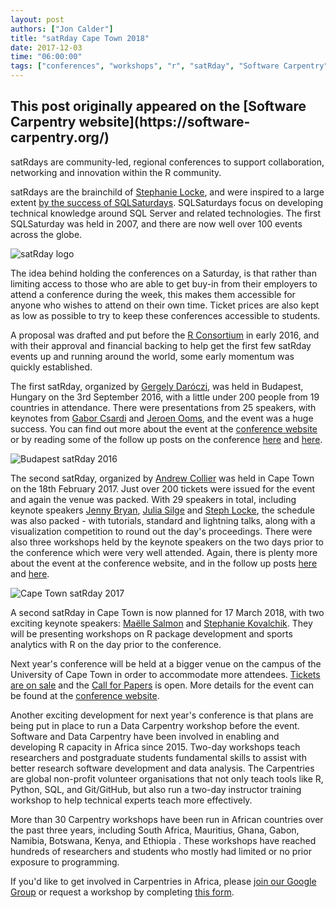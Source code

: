 ```yaml
---
layout: post
authors: ["Jon Calder"]
title: "satRday Cape Town 2018"
date: 2017-12-03
time: "06:00:00"
tags: ["conferences", "workshops", "r", "satRday", "Software Carpentry"]
---
```


<h2>This post originally appeared on the [Software Carpentry website](https://software-carpentry.org/)</h2>

satRdays are community-led, regional conferences to support collaboration, networking and innovation within the R community.

satRdays are the brainchild of [Stephanie Locke](https://twitter.com/stefflocke), and were inspired to a large extent [by the success of SQLSaturdays](https://itsalocke.com/blog/sqlsaturdays-but-for-r/). SQLSaturdays focus on developing technical knowledge around SQL Server and related technologies. The first SQLSaturday was held in 2007, and there are now well over 100 events across the globe.

![satRday logo](/files/2017/12/satrday-logo.png "satRday logo")

The idea behind holding the conferences on a Saturday, is that rather than limiting access to those who are able to get buy-in from their employers to attend a conference during the week, this makes them accessible for anyone who wishes to attend on their own time. Ticket prices are also kept as low as possible to try to keep these conferences accessible to students.

A proposal was drafted and put before the [R Consortium](https://www.r-consortium.org/) in early 2016, and with their approval and financial backing to help get the first few satRday events up and running around the world, some early momentum was quickly established.

The first satRday, organized by [Gergely Daróczi](https://twitter.com/daroczig), was held in Budapest, Hungary on the 3rd September 2016, with a little under 200 people from 19 countries in attendance. There were presentations from 25 speakers, with keynotes from [Gabor Csardi](https://twitter.com/GaborCsardi) and [Jeroen Ooms](https://twitter.com/opencpu), and the event was a huge success. You can find out more about the event at the [conference website](http://budapest.satrdays.org/) or by reading some of the follow up posts on the conference [here](http://blog.rapporter.net/2016/09/the-start-of-satrdays.html) and [here](https://tomaztsql.wordpress.com/2016/09/06/sharing-thoughts-on-satrdays-r-conference-budapest-2016-satrdays/).

![Budapest satRday 2016](/files/2017/12/budapest-satrday-2016.jpg "Budapest satRday 2016")

The second satRday, organized by [Andrew Collier](https://twitter.com/DataWookie) was held in Cape Town on the 18th February 2017. Just over 200 tickets were issued for the event and again the venue was packed. With 29 speakers in total, including keynote speakers [Jenny Bryan](https://twitter.com/JennyBryan), [Julia Silge](https://twitter.com/juliasilge) and [Steph Locke](https://twitter.com/stefflocke), the schedule was also packed - with tutorials, standard and lightning talks, along with a visualization competition to round out the day's proceedings.
There were also three workshops held by the keynote speakers on the two days prior to the conference which were very well attended. Again, there is plenty more about the event at the conference website, and in the follow up posts [here](http://joncalder.co.za/2017-03-13-satrday-cape-town/) and [here](http://blog.eighty20.co.za/technique%20review/2017/02/19/satRday/).

![Cape Town satRday 2017](/files/2017/12/capetown-satrday-2017.jpg "Cape Town satRday 2017")

A second satRday in Cape Town is now planned for 17 March 2018, with two exciting keynote speakers: [Maëlle Salmon](https://twitter.com/ma_salmon) and [Stephanie Kovalchik](https://twitter.com/StatsOnTheT). They will be presenting workshops on R package development and sports analytics with R on the day prior to the conference.

Next year's conference will be held at a bigger venue on the campus of the University of Cape Town in order to accommodate more attendees. [Tickets are on sale](https://www.quicket.co.za/events/37189-satrday-cape-town) and the [Call for Papers](https://www.papercall.io/satrday-cape-town-2018) is open. More details for the event can be found at the [conference website](http://capetown2018.satrdays.org).

Another exciting development for next year's conference is that plans are being put in place to run a Data Carpentry workshop before the event. Software and Data Carpentry have been involved in enabling and developing R capacity in Africa since 2015. Two-day workshops teach researchers and postgraduate students fundamental skills to assist with better research software development and data analysis. The Carpentries are global non-profit volunteer organisations that not only teach tools like R, Python, SQL, and Git/GitHub, but also run a two-day instructor training workshop to help technical experts teach more effectively.

More than 30 Carpentry workshops have been run in African countries over the past three years, including South Africa, Mauritius, Ghana, Gabon, Namibia, Botswana, Kenya, and Ethiopia . These workshops have reached hundreds of researchers and students who mostly had limited or no prior exposure to programming.

If you'd like to get involved in Carpentries in Africa, please [join our Google Group](https://groups.google.com/forum/#!forum/swc-za) or request a workshop by completing [this form](https://software-carpentry.org/workshops/request/).
